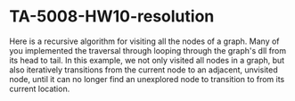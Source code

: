 # TA-5008-HW10-resolution

Here is a recursive algorithm for visiting all the nodes of a graph. Many of you implemented the traversal through looping through the graph's dll from its head to tail. In this example, we not only visited all nodes in a graph, but also iteratively transitions from the current node to an adjacent, unvisited node, until it can no longer find an unexplored node to transition to from its current location. 


